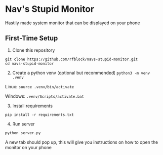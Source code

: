 # Nav's Stupid Monitor
Hastily made system monitor that can be displayed on your phone

## First-Time Setup

1. Clone this repository
```
git clone https://github.com/rfblock/navs-stupid-monitor.git
cd navs-stupid-monitor
```

2. Create a python venv (optional but recommended)
`python3 -m venv .venv`

Linux: `source .venv/bin/activate`

Windows: `.venv/Scripts/activate.bat`

3. Install requirements
```
pip install -r requirements.txt
```

4. Run server
```
python server.py
```
A new tab should pop up, this will give you instructions on how to open the monitor on your phone